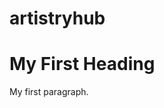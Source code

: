 # artistryhub
<!DOCTYPE html>
<html>
<body>

<h1>My First Heading</h1>
<p>My first paragraph.</p>

</body>
</html>
